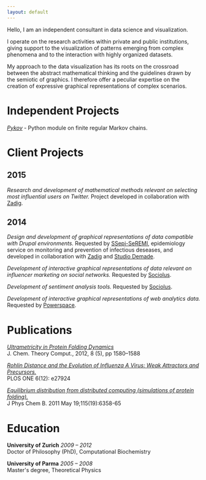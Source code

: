 ```yaml
---
layout: default
---
```


Hello, I am an independent consultant in data science and visualization.

I operate on the research activities within private and public
institutions, giving support to the visualization of patterns emerging
from complex phenomena and to the interaction with highly organized
datasets.

My approach to the data visualization has its roots on the crossroad
between the abstract mathematical thinking and the guidelines drawn by
the semiotic of graphics. I therefore offer a peculiar expertise on the
creation of expressive graphical representations of complex scenarios.

# Independent Projects

[*Pykov*](https://github.com/riccardoscalco/Pykov) - Python
module on finite regular Markov chains.


# Client Projects

## 2015

*Research and development of mathematical methods relevant on selecting
most influential users on Twitter.* Project developed in
collaboration with [Zadig](http://en.zadig.it/).

## 2014

*Design and development of graphical representations of data compatible
with Drupal environments.*
Requested by [SSepi-SeREMI](http://seremi.it/),
epidemiology service on monitoring and prevention of infectious deseases,
and developed in collaboration with [Zadig](http://en.zadig.it/)
and [Studio Demade](http://www.demade.net/).

*Development of interactive graphical representations of data
relevant on influencer marketing on social networks.*
Requested by [Sociolus](http://www.sociolus.com/).

*Development of sentiment analysis tools.*
Requested by [Sociolus](http://www.sociolus.com/).

*Development of interactive graphical representations of
web analytics data.*
Requested by [Powerspace](http://www.powerspace.com/).


# Publications

[*Ultrametricity in Protein Folding Dynamics*](http://www.biochem-caflisch.uzh.ch/static/pdf/riccardos12jctc.pdf)  
J. Chem. Theory Comput., 2012, 8 (5), pp 1580–1588

*[Rohlin Distance and the Evolution of Influenza A Virus: Weak Attractors and Precursors.](http://www.plosone.org/article/info:doi/10.1371/journal.pone.0027924)*  
PLOS ONE 6(12): e27924

*[Equilibrium distribution from distributed computing (simulations of protein folding).](http://www.biochem-caflisch.uzh.ch/static/pdf/riccardos11.pdf)*  
J Phys Chem B. 2011 May 19;115(19):6358-65


# Education

**University of Zurich** *2009 – 2012*  
Doctor of Philosophy (PhD), Computational Biochemistry

**University of Parma** *2005 – 2008*  
Master's degree, Theoretical Physics
